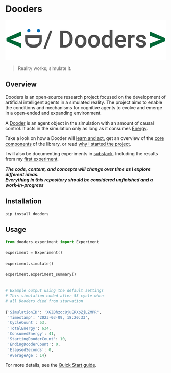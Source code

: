 
# Dooders

![dooders logo](./docs/dooder_logo.png)

> Reality works; simulate it.  
  
## Overview

Dooders is an open-source research project focused on the development of artificial intelligent agents in a simulated reality. The project aims to enable the conditions and mechanisms for cognitive agents to evolve and emerge in a open-ended and expanding environment.

A [Dooder](docs/Dooder.md) is an agent object in the simulation with an amount of causal control. It acts in the simulation only as long as it consumes [Energy](https://github.com/csmangum/Dooders/blob/main/docs/Energy.md).

Take a look on how a Dooder will [learn and act](https://github.com/csmangum/Dooders/blob/main/docs/Learning.md), get an overview of the [core components](https://github.com/csmangum/Dooders/blob/main/docs/Core.md) of the library, or read [why I started the project](https://github.com/csmangum/Dooders/blob/main/docs/Why.md).

I will also be documenting experiments in [substack](https://rememberization.substack.com/p/experiment-list). Including the results from my [first experiment](https://rememberization.substack.com/p/experiment-1-single-simulation).

***The code, content, and concepts will change over time as I explore different ideas.   
Everything in this repository should be considered unfinished and a work-in-progress***

## Installation

```python
pip install dooders
```

  
## Usage

```python
from dooders.experiment import Experiment

experiment = Experiment()

experiment.simulate()

experiment.experiment_summary()


# Example output using the default settings
# This simulation ended after 53 cycle when 
# all Dooders died from starvation

{'SimulationID': 'XGZBhzoc8juERXpZjLZMPR',
 'Timestamp': '2023-03-09, 18:20:33',
 'CycleCount': 53,
 'TotalEnergy': 634,
 'ConsumedEnergy': 41,
 'StartingDooderCount': 10,
 'EndingDooderCount': 0,
 'ElapsedSeconds': 0,
 'AverageAge': 14}
```
For more details, see the [Quick Start guide](docs/QuickStart.md).  


